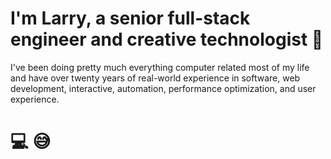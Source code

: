 # I'm Larry, a senior full-stack engineer and creative technologist 👋
I've been doing pretty much everything computer related most of my life and have over twenty years of real-world experience in software, web development, interactive, automation, performance optimization, and user experience.

# 💻 😅
